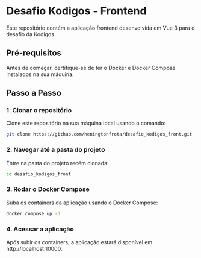 # Desafio Kodigos - Frontend

Este repositório contém a aplicação frontend desenvolvida em Vue 3 para o desafio da Kodigos.

## Pré-requisitos

Antes de começar, certifique-se de ter o Docker e Docker Compose instalados na sua máquina.

## Passo a Passo

### 1. Clonar o repositório

Clone este repositório na sua máquina local usando o comando:

```bash
git clone https://github.com/heningtonfrota/desafio_kodigos_front.git
```

### 2. Navegar até a pasta do projeto

Entre na pasta do projeto recém clonada:

```bash
cd desafio_kodigos_front
```

### 3. Rodar o Docker Compose

Suba os containers da aplicação usando o Docker Compose:

```bash
docker compose up -d
```

### 4. Acessar a aplicação

Após subir os containers, a aplicação estará disponível em http://localhost:10000.